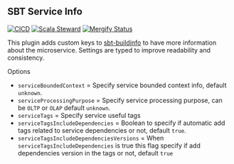 ## SBT Service Info

[![CICD](https://github.com/geirolz/sbt-service-info/actions/workflows/cicd.yml/badge.svg)](https://github.com/geirolz/sbt-service-info/actions/workflows/cicd.yml)
[![Scala Steward](https://img.shields.io/badge/Scala_Steward-helping-blue.svg?style=flat&logo=data:image/png;base64,iVBORw0KGgoAAAANSUhEUgAAAA4AAAAQCAMAAAARSr4IAAAAVFBMVEUAAACHjojlOy5NWlrKzcYRKjGFjIbp293YycuLa3pYY2LSqql4f3pCUFTgSjNodYRmcXUsPD/NTTbjRS+2jomhgnzNc223cGvZS0HaSD0XLjbaSjElhIr+AAAAAXRSTlMAQObYZgAAAHlJREFUCNdNyosOwyAIhWHAQS1Vt7a77/3fcxxdmv0xwmckutAR1nkm4ggbyEcg/wWmlGLDAA3oL50xi6fk5ffZ3E2E3QfZDCcCN2YtbEWZt+Drc6u6rlqv7Uk0LdKqqr5rk2UCRXOk0vmQKGfc94nOJyQjouF9H/wCc9gECEYfONoAAAAASUVORK5CYII=)](https://gitlab.com/moneyfarm-tech/sandbox/steward)
[![Mergify Status](https://img.shields.io/endpoint.svg?url=https://gh.mergify.io/badges/geirolz/sbt-service-info&style=flat)](https://mergify.io)

This plugin adds custom keys to [sbt-buildinfo](https://github.com/sbt/sbt-buildinfo) to have more information about the microservice.
Settings are typed to improve readability and consistency. 

Options
- `serviceBoundedContext` = Specify service bounded context info, default `unknown`.
- `serviceProcessingPurpose` = Specify service processing purpose, can be `OLTP` or `OLAP` default `unknown`.
- `serviceTags` = Specify service useful tags
- `serviceTagsIncludeDependencies` = Boolean to specify if automatic add tags related to service dependencies or not, default `true`.
- `serviceTagsIncludeDependenciesVersions` = When `serviceTagsIncludeDependencies` is true this flag specify if add dependencies version in the tags or not, default `true`
